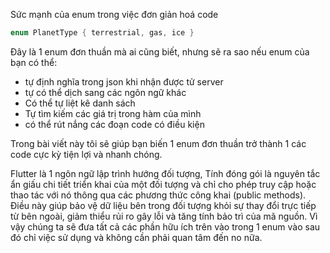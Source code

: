 Sức mạnh của enum trong việc đơn giản hoá code 

```dart
enum PlanetType { terrestrial, gas, ice }
```

Đây là 1 enum đơn thuần mà ai cũng biết, nhưng sẽ ra sao nếu enum của bạn có thể: 
- tự định nghĩa trong json khi nhận được tử server 
- tự có thể dịch sang các ngôn ngữ khác  
- Có thể tự liệt kê danh sách 
- Tự tìm kiếm các giá trị trong hàm của mình  
- có thể rút nắng các đoạn code có điều kiện 

Trong bài viết này tôi sẽ giúp bạn biến 1 enum đơn thuần trở thành 1 các code cực kỳ tiện lợi và nhanh chóng. 

Flutter là 1 ngôn ngữ lập trình hướng đối tượng, Tính đóng gói là nguyên tắc ẩn giấu chi tiết triển khai của một đối tượng và chỉ cho phép truy cập hoặc thao tác với nó thông qua các phương thức công khai (public methods). Điều này giúp bảo vệ dữ liệu bên trong đối tượng khỏi sự thay đổi trực tiếp từ bên ngoài, giảm thiểu rủi ro gây lỗi và tăng tính bảo trì của mã nguồn.
Vì vậy chúng ta sẽ đưa tất cả các phần hữu ích trên vào trong 1 enum vào sau đó chỉ việc sử dụng và không cần phải quan tâm đến no nữa. 

